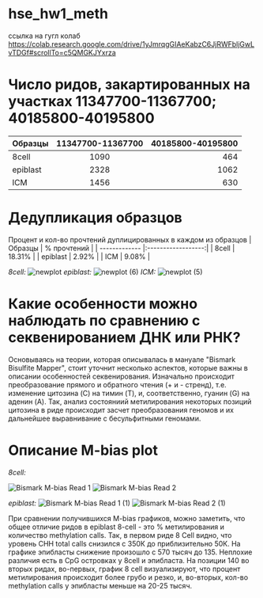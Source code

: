 # hse_hw1_meth
ссылка на гугл колаб https://colab.research.google.com/drive/1yJmrqgGIAeKabzC6JjRWFbljGwLvTDGf#scrollTo=c5QMGKJYxrza


# Число ридов, закартированных на участках 11347700-11367700; 40185800-40195800
| Образцы       | 11347700-11367700  | 40185800-40195800 |
| ------------- |:------------------:| -----------------:|
| 8cell         | 1090               | 464               |
| epiblast      |2328 | 1062   |
| ICM           |   1456       |  630   |

# Дедупликация образцов
Процент и кол-во прочтений дуплицированных в каждом из образцов
| Образцы       | % прочтений  | 
| ------------- |:------------------:| 
| 8cell         | 18.31%               |
| epiblast      | 2.92% |
| ICM           |   9.08%       |

*8cell:*
![newplot](https://user-images.githubusercontent.com/93247992/154564300-dfc0839d-701d-4f9a-8124-1687f53ecd2c.png)
*epiblast:*
![newplot (6)](https://user-images.githubusercontent.com/93247992/154866680-da5057e0-4d97-456e-9c6a-6daa706057b0.png)
*ICM:*
![newplot (5)](https://user-images.githubusercontent.com/93247992/154866693-9194cc17-bb00-46ee-933b-20a83a45238f.png)

# Какие особенности можно наблюдать по сравнению с секвенированием ДНК или РНК? 
Основываясь на теории, которая описывалась в мануале "Bismark  Bisulfite Mapper", стоит уточнит несколько аспектов, которые важны в описании особенностей секвенирования. Изначально происходит преобразование прямого и обратного чтения (+ и - стренд), т.е. изменение цитозина (C) на тимин (T), и, соответственно, гуанин (G) на аденин (A). Так, анализ состояниий метилирования некоторых позиций цитозина в риде происходит засчет преобразования геномов и их дальнейшее выравнивание с бесульфитными геномами. 
# Описание M-bias plot
*8cell:*

![Bismark M-bias Read 1](https://user-images.githubusercontent.com/93247992/154564440-232fadf0-f910-4cd7-aae7-847d078e45fa.png)
![Bismark M-bias Read 2](https://user-images.githubusercontent.com/93247992/154564434-85d3e42b-4a49-4c3c-a2ba-79517c7f1ba3.png)

*epiblast:*
![Bismark M-bias Read 1 (1)](https://user-images.githubusercontent.com/93247992/154866739-8a845460-5604-4f24-9c9c-3809257b4631.png)
![Bismark M-bias Read 2 (1)](https://user-images.githubusercontent.com/93247992/154866752-b2f858e0-7967-419d-a502-235f30479df9.png)

При сравнении получившихся M-bias графиков, можно заметить, что общее отличие ридов в epiblast 8-cell - это % метилирования и количество methylation calls. Так, в первом риде 
8 Cell видно, что уровень CHH total calls снизился с 350К до приблизительно 50К. На графике эпибласты снижение произошло с 570 тысяч до 135. Неплохие различия есть в CpG островках у 8cell и эпибласта. На позиции 140 во вторых ридах, во-первых, график 8 cell визуализируют, что процент метилирования происходит более грубо и резко, и, во-вторых, кол-во methylation calls у эпибласты меньше на 20-25 тысяч.
